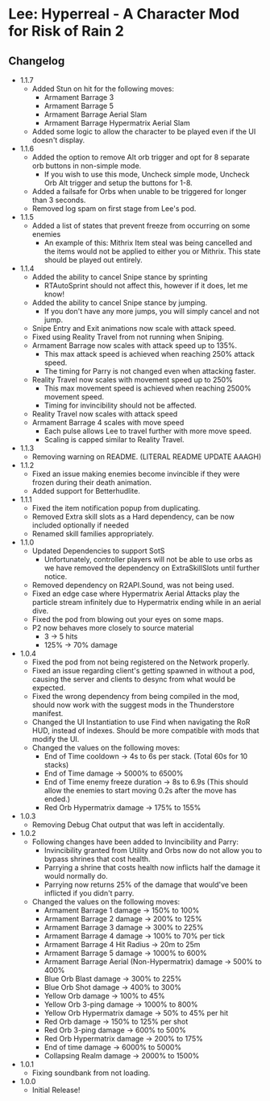 # Lee: Hyperreal - A Character Mod for Risk of Rain 2
## Changelog

- 1.1.7
    - Added Stun on hit for the following moves:
        - Armament Barrage 3
        - Armament Barrage 5
        - Armament Barrage Aerial Slam
        - Armament Barrage Hypermatrix Aerial Slam
    - Added some logic to allow the character to be played even if the UI doesn't display.
- 1.1.6
    - Added the option to remove Alt orb trigger and opt for 8 separate orb buttons in non-simple mode.
        - If you wish to use this mode, Uncheck simple mode, Uncheck Orb Alt trigger and setup the buttons for 1-8.
    - Added a failsafe for Orbs when unable to be triggered for longer than 3 seconds. 
    - Removed log spam on first stage from Lee's pod.
- 1.1.5
    - Added a list of states that prevent freeze from occurring on some enemies
        - An example of this: Mithrix Item steal was being cancelled and the items would not be applied to either you or Mithrix. This state should be played out entirely.
- 1.1.4
    - Added the ability to cancel Snipe stance by sprinting 
        - RTAutoSprint should not affect this, however if it does, let me know!
    - Added the ability to cancel Snipe stance by jumping.
        - If you don't have any more jumps, you will simply cancel and not jump.
    - Snipe Entry and Exit animations now scale with attack speed.
    - Fixed using Reality Travel from not running when Sniping.
    - Armament Barrage now scales with attack speed up to 135%.
        - This max attack speed is achieved when reaching 250% attack speed.
        - The timing for Parry is not changed even when attacking faster.
    - Reality Travel now scales with movement speed up to 250%
        - This max movement speed is achieved when reaching 2500% movement speed.
        - Timing for invincibility should not be affected.
    - Reality Travel now scales with attack speed
    - Armament Barrage 4 scales with move speed
        - Each pulse allows Lee to travel further with more move speed.
        - Scaling is capped similar to Reality Travel.
- 1.1.3
    - Removing warning on README. (LITERAL README UPDATE AAAGH)
- 1.1.2
    - Fixed an issue making enemies become invincible if they were frozen during their death animation.
    - Added support for Betterhudlite.
- 1.1.1
    - Fixed the item notification popup from duplicating.
    - Removed Extra skill slots as a Hard dependency, can be now included optionally if needed
    - Renamed skill families appropriately.
- 1.1.0
    - Updated Dependencies to support SotS
        - Unfortunately, controller players will not be able to use orbs as we have removed the dependency on ExtraSkillSlots until further notice.
    - Removed dependency on R2API.Sound, was not being used.
    - Fixed an edge case where Hypermatrix Aerial Attacks play the particle stream infinitely due to Hypermatrix ending while in an aerial dive.
	- Fixed the pod from blowing out your eyes on some maps.
	- P2 now behaves more closely to source material
	    - 3 -> 5 hits 
        - 125% -> 70% damage
- 1.0.4
    - Fixed the pod from not being registered on the Network properly.
    - Fixed an issue regarding client's getting spawned in without a pod, causing the server and clients to desync from what would be expected.
    - Fixed the wrong dependency from being compiled in the mod, should now work with the suggest mods in the Thunderstore manifest.
    - Changed the UI Instantiation to use Find when navigating the RoR HUD, instead of indexes. Should be more compatible with mods that modify the UI.
    - Changed the values on the following moves:
        - End of Time cooldown -> 4s to 6s per stack. (Total 60s for 10 stacks)
        - End of Time damage -> 5000% to 6500%
        - End of Time enemy freeze duration -> 8s to 6.9s (This should allow the enemies to start moving 0.2s after the move has ended.)
        - Red Orb Hypermatrix damage -> 175% to 155%
- 1.0.3
    - Removing Debug Chat output that was left in accidentally.
- 1.0.2
    - Following changes have been added to Invincibility and Parry:
        - Invincibility granted from Utility and Orbs now do not allow you to bypass shrines that cost health.
        - Parrying a shrine that costs health now inflicts half the damage it would normally do. 
        - Parrying now returns 25% of the damage that would've been inflicted if you didn't parry.
    - Changed the values on the following moves:
        - Armament Barrage 1 damage -> 150% to 100%
        - Armament Barrage 2 damage -> 200% to 125%
        - Armament Barrage 3 damage -> 300% to 225%
        - Armament Barrage 4 damage -> 100% to 70% per tick
        - Armament Barrage 4 Hit Radius -> 20m to 25m
        - Armament Barrage 5 damage -> 1000% to 600%
        - Armament Barrage Aerial (Non-Hypermatrix) damage -> 500% to 400%
        - Blue Orb Blast damage -> 300% to 225%
        - Blue Orb Shot damage -> 400% to 300%
        - Yellow Orb damage -> 100% to 45%
        - Yellow Orb 3-ping damage -> 1000% to 800%
        - Yellow Orb Hypermatrix damage -> 50% to 45% per hit
        - Red Orb damage -> 150% to 125% per shot
        - Red Orb 3-ping damage -> 600% to 500%
        - Red Orb Hypermatrix damage -> 200% to 175%
        - End of time damage -> 6000% to 5000%
        - Collapsing Realm damage -> 2000% to 1500%
- 1.0.1
    - Fixing soundbank from not loading. 
- 1.0.0
    - Initial Release!